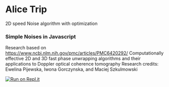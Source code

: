 # Alice Trip
2D speed Noise algorithm with optimization


### Simple Noises in Javascript
Research based on https://www.ncbi.nlm.nih.gov/pmc/articles/PMC6420292/
Computationally effective 2D and 3D fast phase unwrapping algorithms and their applications to Doppler optical coherence tomography
Research credits: Ewelina Pijewska, Iwona Gorczynska, and Maciej Szkulmowski

[![Run on Repl.it](https://repl.it/badge/github/AmieDD/Alice-Trip)](https://repl.it/github/AmieDD/Alice-Trip)
